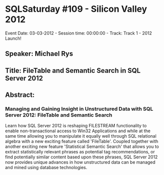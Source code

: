 # SQLSaturday #109 - Silicon Valley 2012
Event Date: 03-03-2012 - Session time: 00:00:00 - Track: Track 1 - 2012 Launch!
## Speaker: Michael Rys
## Title: FileTable and Semantic Search in SQL Server 2012
## Abstract:
### Managing and Gaining Insight in Unstructured Data with SQL Server 2012: FileTable and Semantic Search

Learn how SQL Server 2012 is reshaping FILESTREAM functionality to enable non-transactional access to Win32 Applications and while at the same time allowing you to manipulate it equally well through SQL relational algebra with a new exciting feature called 'FileTable'. Coupled together with another exciting new feature 'Statistical Semantic Search' that allows you to extract statistically relevant phrases as potential tag recommendations, or find potentially similar content based upon these phrases, SQL Server 2012 now provides unique advances in how unstructured data can be managed and mined using database technologies.
